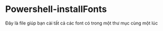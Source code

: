# Powershell-installFonts
Đây là file giúp bạn cài tất cả các font có trong một thư mục cùng một lúc
